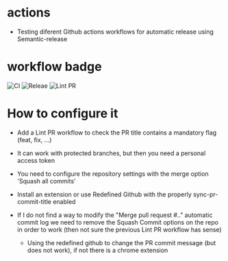 # actions
- Testing diferent Github actions workflows for automatic release using Semantic-release

# workflow badge
![CI](https://github.com/albertvila/actions/actions/workflows/CI/badge.svg)
![Releae](https://github.com/albertvila/actions/actions/workflows/Releae/badge.svg)
![Lint PR](https://github.com/albertvila/actions/actions/workflows/Lint%20PR/badge.svg)

# How to configure it
- Add a Lint PR workflow to check the PR title contains a mandatory flag (feat, fix, ...)
- It can work with protected branches, but then you need a personal access token
- You need to configure the repository settings with the merge option 'Squash all commits'
- Install an extension or use Redefined Github with the properly sync-pr-commit-title enabled

- If I do not find a way to modify the "Merge pull request #.." automatic commit log we need to remove the Squash Commit options on the repo in order to work (then not sure the previous Lint PR workflow has sense)
    - Using the redefined github to change the PR commit message (but does not work), if not there is a chrome extension

